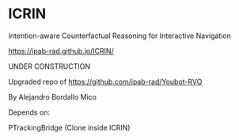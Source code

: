 # ICRIN
Intention-aware Counterfactual Reasoning for Interactive Navigation

https://ipab-rad.github.io/ICRIN/

UNDER CONSTRUCTION

Upgraded repo of https://github.com/ipab-rad/Youbot-RVO

By Alejandro Bordallo Mico

Depends on:
 
PTrackingBridge (Clone inside ICRIN)
